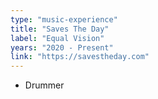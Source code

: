 ```yaml
---
type: "music-experience"
title: "Saves The Day"
label: "Equal Vision"
years: "2020 - Present"
link: "https://savestheday.com"
---
```


- Drummer
